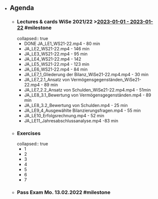 - ## Agenda
	- ###  Lectures & cards WiSe 2021/22 >[2023-01-01 - 2023-01-22](#agenda://?start=1672582261170&end=1674396661170) #milestone
	  collapsed:: true
		- DONE JA_LE1_WS21-22.mp4 - 80 min
		- JA_LE2_WS21-22.mp4 - 146 min
		- JA_LE3_WS21-22.mp4 - 95 min
		- JA_LE4_WS21-22.mp4 - 142
		- JA_LE5_WS21-22.mp4 - 123 min
		- JA_LE6_WS21-22.mp4 - 84 min
		- JA_LE7_1_Gliederung der Bilanz_WiSe21-22.mp4.mp4 - 30 min
		- JA_LE7_2.1_Ansatz von Vermögensgegenständen_WiSe21-22.mp4 - 89 min
		- JA_LE7_2.2_Ansatz von Schulden_WiSe21-22.mp4.mp4 - 51min
		- JA_LE8_3.1_Bewertung von Vermögensgegenständen.mp4 - 89 min
		- JA_LE8_3.2_Bewertung von Schulden.mp4 - 25 min
		- JA_LE9_4_Ausgewählte Bilanzierungsfragen.mp4 - 55 min
		- JA_LE10_Erfolgsrechnung.mp4 - 52 min
		- JA_LE11_Jahresabschlussanalyse.mp4 -83 min
	- ###  Exercises
	  collapsed:: true
		- 1
		- 2
		- 3
		- 4
		- 5
		- 6
		- 7
	- ### Pass Exam Mo. 13.02.2022 #milestone